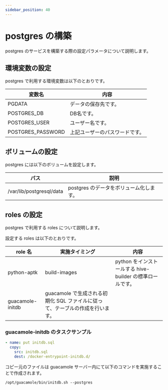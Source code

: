 ```yaml
---
sidebar_position: 40
---
```


# postgres の構築

postgres のサービスを構築する際の設定パラメータについて説明します。

## 環境変数の設定

postgres で利用する環境変数は以下のとおりです。

| 変数名 | 内容 |
| --- | --- |
| PGDATA | データの保存先です。 |
| POSTGRES_DB | DB名です。 |
| POSTGRES_USER | ユーザー名です。 |
| POSTGRES_PASSWORD | 上記ユーザーのパスワードです。 |

## ボリュームの設定

postgres には以下のボリュームを設定します。

| パス | 説明 |
| --- | --- |
| /var/lib/postgresql/data | postgres のデータをボリューム化します。 |

## roles の設定

postgres で利用する roles について説明します。

設定する roles は以下のとおりです。

| role 名 | 実施タイミング | 内容 |
| --- | --- | --- |
| python-aptk | build-images | python をインストールする hive-builder の標準ロールです。 |
| guacamole-initdb | guacamole で生成される初期化 SQL ファイルに従って、テーブルの作成を行います。 |

### guacamole-initdb のタスクサンプル

```yml
- name: put initdb.sql
  copy:
    src: initdb.sql
    dest: /docker-entrypoint-initdb.d/
```

コピー元のファイルは guacamole サーバー内にて以下のコマンドを実施することで作成されます。

```
/opt/guacamole/bin/initdb.sh --postgres
```
